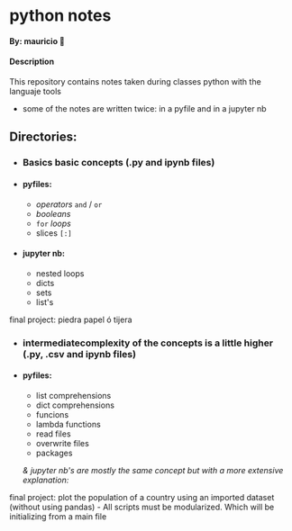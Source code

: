 # python notes

#### By: mauricio :t-rex:

#### Description
This repository contains notes taken during classes python with the languaje tools
- some of the notes are written twice: in a pyfile and in a jupyter nb

## Directories:
- ### **Basics** basic concepts (.py and ipynb files)
 - #### pyfiles:
    - *operators* `and` / `or`
    - *booleans*
    - `for` *loops*
    - slices `[:]`
 
 - #### jupyter nb:
    - nested loops
    - dicts
    - sets
    - list's

final project: piedra papel ó tijera


- ### **intermediate**complexity of the concepts is a little higher (.py, .csv and ipynb files) 
- #### pyfiles:
  - list comprehensions
  - dict comprehensions
  - funcions
  - lambda functions
  - read files
  - overwrite files
  - packages

  *& jupyter nb's are mostly the same concept but with a more extensive explanation:*

final project: plot the population of a country using an imported dataset (without using pandas)
     -  All scripts must be modularized. Which will be initializing from a main file

